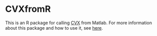 # CVXfromR
This is an R package for calling [CVX](http://cvxr.com/cvx/) from Matlab. For
more information about this package and how to use it, see
[here](http://faculty.bscb.cornell.edu/~bien/cvxfromr.html).
